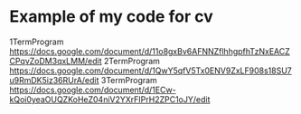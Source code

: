 # Example of my code for cv
1TermProgram  https://docs.google.com/document/d/11o8gxBv6AFNNZflhhgpfhTzNxEACZCPqvZoDM3qxLMM/edit
2TermProgram  https://docs.google.com/document/d/1QwY5qfV5Tx0ENV9ZxLF908s18SU7u9RmDK5iz36RUrA/edit
3TermProgram  https://docs.google.com/document/d/1ECw-kQoi0yeaOUQZKoHeZ04niV2YXrFIPrH2ZPC1oJY/edit

